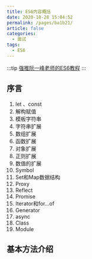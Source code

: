 ```yaml
---
title: ES6内容概括
date: 2020-10-28 15:04:52
permalink: /pages/ba1b21/
article: false
categories: 
  - 面试
tags: 
  - ES6
---
```


:::tip
[强推阮一峰老师的ES6教程](https://es6.ruanyifeng.com/)
:::

## 序言

1. let 、const
2. 解构赋值
3. 模板字符串
4. 字符串扩展
5. 数组扩展
6. 函数扩展
7. 对象扩展
8. 正则扩展
9. 数值的扩展
10. Symbol
11. Set和Map数据结构
12. Proxy
13. Reflect
14. Promise
15. Iterator和for...of
16. Generator
17. async
18. Class
19. Module

## 基本方法介绍
